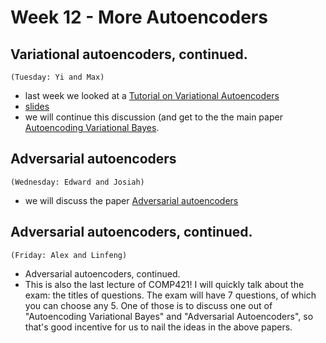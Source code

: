 # Week 12 - More Autoencoders


## Variational autoencoders, continued.
`(Tuesday: Yi and Max)`
* last week we looked at a [Tutorial on Variational Autoencoders](http://arxiv.org/abs/1606.05908)
* [slides](../week11/variational_autoencoders.pdf)
* we will continue this discussion (and get to the the main paper [Autoencoding Variational Bayes](https://arxiv.org/abs/1312.6114).

## Adversarial autoencoders
`(Wednesday: Edward and Josiah)`
* we will discuss the paper [Adversarial autoencoders](https://arxiv.org/abs/1511.05644)

## Adversarial autoencoders, continued.
`(Friday: Alex and Linfeng)`
* Adversarial autoencoders, continued.
* This is also the last lecture  of COMP421! I will quickly talk about the exam: the titles of questions. The exam will have 7 questions, of which you can choose any 5. One of those is to discuss one out of "Autoencoding Variational Bayes" and "Adversarial Autoencoders", so that's good incentive for us to nail the ideas in the above papers. 
